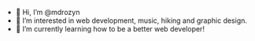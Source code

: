 - 👋 Hi, I’m @mdrozyn
- 👀 I’m interested in web development, music, hiking and graphic design. 
- 🌱 I’m currently learning how to be a better web developer!

<!---
mdrozyn/mdrozyn is a ✨ special ✨ repository because its `README.md` (this file) appears on your GitHub profile.
You can click the Preview link to take a look at your changes.
--->
